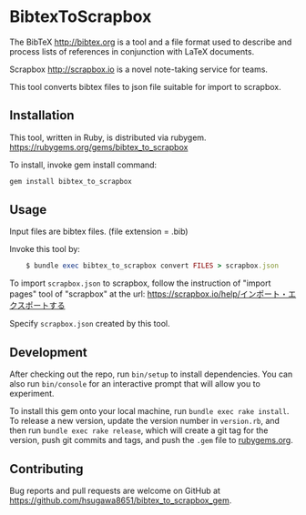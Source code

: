 # BibtexToScrapbox

The BibTeX http://bibtex.org is a tool and a file format used to
describe and process lists of references in conjunction with LaTeX documents.

Scrapbox http://scrapbox.io is a novel note-taking service for teams.

This tool converts bibtex files to json file suitable for import to scrapbox.

## Installation

This tool, written in Ruby, is distributed via rubygem. https://rubygems.org/gems/bibtex_to_scrapbox

To install, invoke gem install command:

```ruby
gem install bibtex_to_scrapbox
```

## Usage

Input files are bibtex files. (file extension = .bib)

Invoke this tool by:

```ruby
    $ bundle exec bibtex_to_scrapbox convert FILES > scrapbox.json
```

To import `scrapbox.json` to scrapbox, follow the instruction of "import pages" tool of "scrapbox" at the url:
    https://scrapbox.io/help/インポート・エクスポートする

Specify `scrapbox.json` created by this tool.

## Development

After checking out the repo, run `bin/setup` to install dependencies. You can also run `bin/console` for an interactive prompt that will allow you to experiment.

To install this gem onto your local machine, run `bundle exec rake install`. To release a new version, update the version number in `version.rb`, and then run `bundle exec rake release`, which will create a git tag for the version, push git commits and tags, and push the `.gem` file to [rubygems.org](https://rubygems.org).

## Contributing

Bug reports and pull requests are welcome on GitHub at https://github.com/hsugawa8651/bibtex_to_scrapbox_gem.
